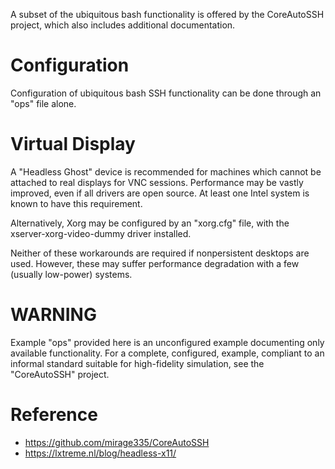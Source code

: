 A subset of the ubiquitous bash functionality is offered by the CoreAutoSSH project, which also includes additional documentation.

# Configuration
Configuration of ubiquitous bash SSH functionality can be done through an "ops" file alone.

# Virtual Display
A "Headless Ghost" device is recommended for machines which cannot be attached to real displays for VNC sessions. Performance may be vastly improved, even if all drivers are open source. At least one Intel system is known to have this requirement.

Alternatively, Xorg may be configured by an "xorg.cfg" file, with the xserver-xorg-video-dummy driver installed.

Neither of these workarounds are required if nonpersistent desktops are used. However, these may suffer performance degradation with a few (usually low-power) systems.

# WARNING
Example "ops" provided here is an unconfigured example documenting only available functionality. For a complete, configured, example, compliant to an informal standard suitable for high-fidelity simulation, see the "CoreAutoSSH" project.


# Reference
* https://github.com/mirage335/CoreAutoSSH
* https://lxtreme.nl/blog/headless-x11/
